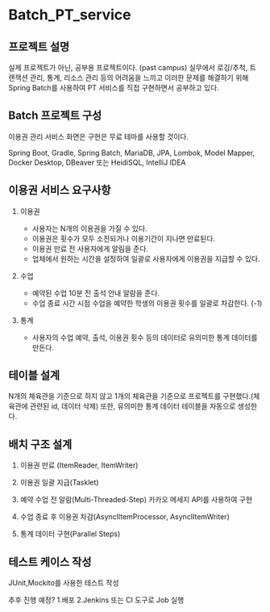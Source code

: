# Batch_PT_service
## 프로젝트 설명
실제 프로젝트가 아닌, 공부용 프로젝트이다. (past campus)
실무에서 로깅/추척, 트랜잭션 관리, 통계, 리소스 관리 등의 어려움을 느끼고 이러한 문제를 해결하기 위해 
Spring Batch를  사용하여 PT 서비스를 직접 구현하면서 공부하고 있다.

## Batch 프로젝트 구성
이용권 관리 서비스 화면은 구현은 무료 테마를 사용할 것이다.

Spring Boot, Gradle, Spring Batch, MariaDB, JPA,  Lombok, Model Mapper, Docker Desktop, DBeaver 또는 HeidiSQL, IntelliJ IDEA

## 이용권 서비스 요구사항

1. 이용권
   + 사용자는 N개의 이용권을 가질 수 있다.
   + 이용권은 횟수가 모두 소진되거나 이용기간이 지나면 만료된다.
   + 이용권 만료 전 사용자에게 알림을 준다.
   + 업체에서 원하는 시간을 설정하여 일괄로 사용자에게 이용권을 지급할 수 있다.
  
2. 수업
   + 예약된 수업 10분 전 출석 안내 알람을 준다.
   + 수업 종료 시간 시점 수업을 예약한 학생의 이용권 횟수를 일괄로 차감한다. (-1)

3. 통계
   + 사용자의 수업 예약, 출석, 이용권 횟수 등의 데이터로 유의미한 통계 데이터를 만든다.


## 테이블 설계
N개의 체육관을 기준으로 하지 않고 1개의 체육관을 기준으로 프로젝트를 구현했다.(체육관에 관련된 id, 데이터 삭제)
또한, 유의미한 통계 데이터 테이블을 자동으로 생성한다.

## 배치 구조 설계
1. 이용권 만료 (ItemReader, ItemWriter)

2. 이용권 일괄 지급(Tasklet)

3. 예약 수업 전 알람(Multi-Threaded-Step)
카카오 메세지 API를 사용하여 구현

4. 수업 종료 후 이용권 차감(AsynclItemProcessor, AsynclItemWriter)

5. 통계 데이터 구현(Parallel Steps)

## 테스트 케이스 작성
JUnit,Mockito를 사용한 테스트 작성


추후 진행 예정?
1.배포
2.Jenkins 또는 CI 도구로 Job 실행




 
